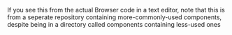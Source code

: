 If you see this from the actual Browser code in a text editor, note that this is from a seperate repository containing more-commonly-used components, despite being in a directory called components containing less-used ones
